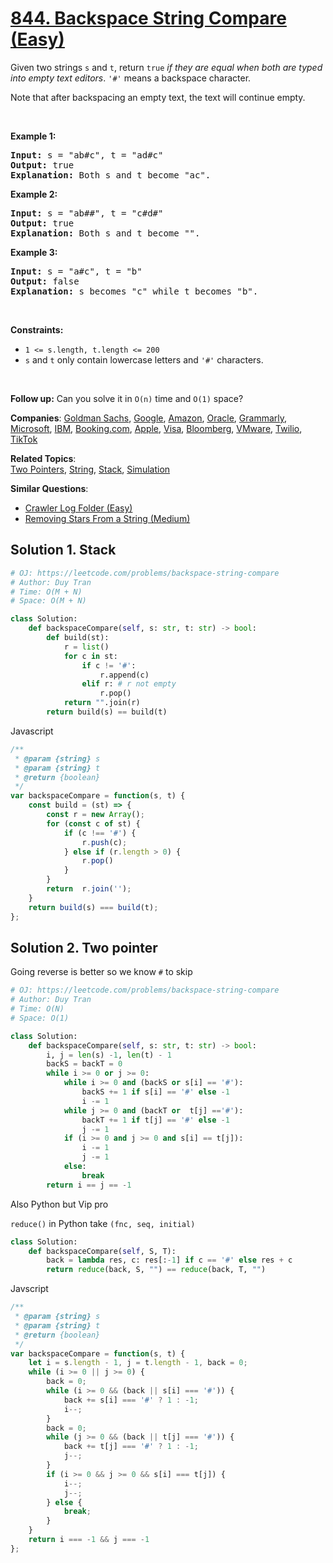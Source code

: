 # [844. Backspace String Compare (Easy)](https://leetcode.com/problems/backspace-string-compare)

<p>Given two strings <code>s</code> and <code>t</code>, return <code>true</code> <em>if they are equal when both are typed into empty text editors</em>. <code>&#39;#&#39;</code> means a backspace character.</p>

<p>Note that after backspacing an empty text, the text will continue empty.</p>

<p>&nbsp;</p>
<p><strong class="example">Example 1:</strong></p>

<pre>
<strong>Input:</strong> s = &quot;ab#c&quot;, t = &quot;ad#c&quot;
<strong>Output:</strong> true
<strong>Explanation:</strong> Both s and t become &quot;ac&quot;.
</pre>

<p><strong class="example">Example 2:</strong></p>

<pre>
<strong>Input:</strong> s = &quot;ab##&quot;, t = &quot;c#d#&quot;
<strong>Output:</strong> true
<strong>Explanation:</strong> Both s and t become &quot;&quot;.
</pre>

<p><strong class="example">Example 3:</strong></p>

<pre>
<strong>Input:</strong> s = &quot;a#c&quot;, t = &quot;b&quot;
<strong>Output:</strong> false
<strong>Explanation:</strong> s becomes &quot;c&quot; while t becomes &quot;b&quot;.
</pre>

<p>&nbsp;</p>
<p><strong>Constraints:</strong></p>

<ul>
	<li><code><span>1 &lt;= s.length, t.length &lt;= 200</span></code></li>
	<li><span><code>s</code> and <code>t</code> only contain lowercase letters and <code>&#39;#&#39;</code> characters.</span></li>
</ul>

<p>&nbsp;</p>
<p><strong>Follow up:</strong> Can you solve it in <code>O(n)</code> time and <code>O(1)</code> space?</p>


**Companies**:
[Goldman Sachs](https://leetcode.com/company/goldman-sachs), [Google](https://leetcode.com/company/google), [Amazon](https://leetcode.com/company/amazon), [Oracle](https://leetcode.com/company/oracle), [Grammarly](https://leetcode.com/company/grammarly), [Microsoft](https://leetcode.com/company/microsoft), [IBM](https://leetcode.com/company/ibm), [Booking.com](https://leetcode.com/company/bookingcom), [Apple](https://leetcode.com/company/apple), [Visa](https://leetcode.com/company/visa), [Bloomberg](https://leetcode.com/company/bloomberg), [VMware](https://leetcode.com/company/vmware), [Twilio](https://leetcode.com/company/twilio), [TikTok](https://leetcode.com/company/tiktok)

**Related Topics**:  
[Two Pointers](https://leetcode.com/tag/two-pointers), [String](https://leetcode.com/tag/string), [Stack](https://leetcode.com/tag/stack), [Simulation](https://leetcode.com/tag/simulation)

**Similar Questions**:
* [Crawler Log Folder (Easy)](https://leetcode.com/problems/crawler-log-folder)
* [Removing Stars From a String (Medium)](https://leetcode.com/problems/removing-stars-from-a-string)

## Solution 1. Stack

```py
# OJ: https://leetcode.com/problems/backspace-string-compare
# Author: Duy Tran
# Time: O(M + N)
# Space: O(M + N)

class Solution:
    def backspaceCompare(self, s: str, t: str) -> bool:
        def build(st):
            r = list()
            for c in st:
                if c != '#':
                    r.append(c)
                elif r: # r not empty
                    r.pop()
            return "".join(r)
        return build(s) == build(t)

```

Javascript

```js
/**
 * @param {string} s
 * @param {string} t
 * @return {boolean}
 */
var backspaceCompare = function(s, t) {
    const build = (st) => {
        const r = new Array();
        for (const c of st) {
            if (c !== '#') {
                r.push(c);
            } else if (r.length > 0) {
                r.pop()
            }
        }
        return  r.join('');
    }
    return build(s) === build(t);
};
```

## Solution 2. Two pointer

Going reverse is better so we know `#` to skip

```py
# OJ: https://leetcode.com/problems/backspace-string-compare
# Author: Duy Tran
# Time: O(N)
# Space: O(1)

class Solution:
    def backspaceCompare(self, s: str, t: str) -> bool:
        i, j = len(s) -1, len(t) - 1
        backS = backT = 0
        while i >= 0 or j >= 0:
            while i >= 0 and (backS or s[i] == '#'):
                backS += 1 if s[i] == '#' else -1
                i -= 1
            while j >= 0 and (backT or  t[j] =='#'):
                backT += 1 if t[j] == '#' else -1
                j -= 1
            if (i >= 0 and j >= 0 and s[i] == t[j]):
                i -= 1
                j -= 1
            else:
                break
        return i == j == -1
```

Also Python but Vip pro

`reduce()` in Python take `(fnc, seq, initial)`

```py
class Solution:
    def backspaceCompare(self, S, T):
        back = lambda res, c: res[:-1] if c == '#' else res + c
        return reduce(back, S, "") == reduce(back, T, "")
```

Javscript

```js
/**
 * @param {string} s
 * @param {string} t
 * @return {boolean}
 */
var backspaceCompare = function(s, t) {
    let i = s.length - 1, j = t.length - 1, back = 0;
    while (i >= 0 || j >= 0) {
        back = 0;
        while (i >= 0 && (back || s[i] === '#')) {
            back += s[i] === '#' ? 1 : -1;
            i--;
        }
        back = 0;
        while (j >= 0 && (back || t[j] === '#')) {
            back += t[j] === '#' ? 1 : -1;
            j--;
        }
        if (i >= 0 && j >= 0 && s[i] === t[j]) {
            i--;
            j--;
        } else {
            break;
        }
    }
    return i === -1 && j === -1
};
```